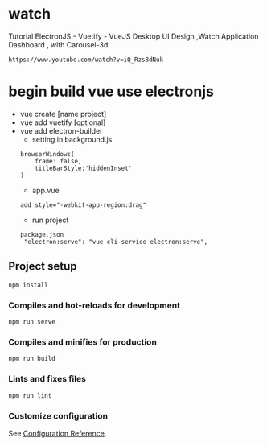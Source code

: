 # watch
Tutorial ElectronJS - Vuetify - VueJS Desktop UI Design ,Watch Application Dashboard , with Carousel-3d
```
https://www.youtube.com/watch?v=iQ_Rzs8dNuk
```

# begin build vue use electronjs

- vue create [name project]
- vue add vuetify [optional]
- vue add electron-builder
    - setting in background.js
    ```
    browserWindows(
        frame: false,
        titleBarStyle:'hiddenInset'
    )
    ```
    - app.vue
    ```
    add style="-webkit-app-region:drag"
    ````
    - run project
    ```
    package.json
     "electron:serve": "vue-cli-service electron:serve",
     ````


## Project setup
```
npm install
```

### Compiles and hot-reloads for development
```
npm run serve
```

### Compiles and minifies for production
```
npm run build
```

### Lints and fixes files
```
npm run lint
```

### Customize configuration
See [Configuration Reference](https://cli.vuejs.org/config/).
